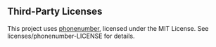 ## Third-Party Licenses
This project uses [phonenumber](https://github.com/dongri/phonenumber), licensed under the MIT License. See licenses/phonenumber-LICENSE for details.